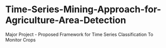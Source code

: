# Time-Series-Mining-Approach-for-Agriculture-Area-Detection
Major Project - Proposed Framework for Time Series Classification To Monitor Crops
